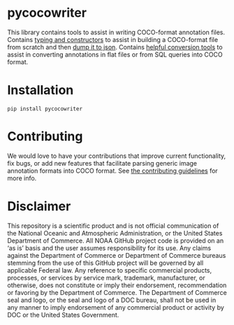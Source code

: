 # pycocowriter

This library contains tools to assist in writing COCO-format annotation files.  
Contains [typing and constructors](https://nodd-tools.github.io/pycocowriter/api/coco) to assist in building a COCO-format file from scratch and then [dump it to json](https://nodd-tools.github.io/pycocowriter/api/coco/#pycocowriter.coco.COCOData.to_json).
Contains [helpful conversion tools](https://nodd-tools.github.io/pycocowriter/api/csv2coco) to assist in converting annotations in flat files or from SQL queries into COCO format.

# Installation

    pip install pycocowriter

# Contributing

We would love to have your contributions that improve current functionality, fix bugs, or add new features
that facilitate parsing generic image annotation formats into COCO format.  See [the contributing guidelines](CONTRIBUTING.md) for more info.

# Disclaimer

This repository is a scientific product and is not official communication of the National Oceanic and
Atmospheric Administration, or the United States Department of Commerce. All NOAA GitHub project
code is provided on an ‘as is’ basis and the user assumes responsibility for its use. Any claims against the
Department of Commerce or Department of Commerce bureaus stemming from the use of this GitHub
project will be governed by all applicable Federal law. Any reference to specific commercial products,
processes, or services by service mark, trademark, manufacturer, or otherwise, does not constitute or
imply their endorsement, recommendation or favoring by the Department of Commerce. The Department
of Commerce seal and logo, or the seal and logo of a DOC bureau, shall not be used in any manner to
imply endorsement of any commercial product or activity by DOC or the United States Government.
